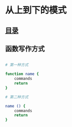 # 从上到下的模式
## [目录](./summary.md)
## 函数写作方式
```bash

# 第一种方式

function name {
    commands
    return
}

# 第二种方式

name () {
    commands
    return
}

```
